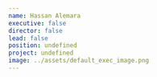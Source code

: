 ```yaml
---
name: Hassan Alemara
executive: false
director: false
lead: false
position: undefined
project: undefined
image: ../assets/default_exec_image.png
---
```

